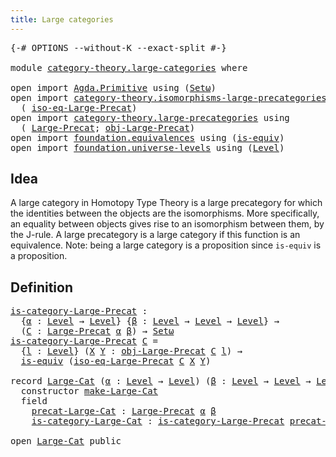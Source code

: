 ```yaml
---
title: Large categories
---
```


<pre class="Agda"><a id="42" class="Symbol">{-#</a> <a id="46" class="Keyword">OPTIONS</a> <a id="54" class="Pragma">--without-K</a> <a id="66" class="Pragma">--exact-split</a> <a id="80" class="Symbol">#-}</a>

<a id="85" class="Keyword">module</a> <a id="92" href="category-theory.large-categories.html" class="Module">category-theory.large-categories</a> <a id="125" class="Keyword">where</a>

<a id="132" class="Keyword">open</a> <a id="137" class="Keyword">import</a> <a id="144" href="Agda.Primitive.html" class="Module">Agda.Primitive</a> <a id="159" class="Keyword">using</a> <a id="165" class="Symbol">(</a><a id="166" href="Agda.Primitive.html#381" class="Primitive">Setω</a><a id="170" class="Symbol">)</a>
<a id="172" class="Keyword">open</a> <a id="177" class="Keyword">import</a> <a id="184" href="category-theory.isomorphisms-large-precategories.html" class="Module">category-theory.isomorphisms-large-precategories</a> <a id="233" class="Keyword">using</a>
  <a id="241" class="Symbol">(</a> <a id="243" href="category-theory.isomorphisms-large-precategories.html#3932" class="Function">iso-eq-Large-Precat</a><a id="262" class="Symbol">)</a>
<a id="264" class="Keyword">open</a> <a id="269" class="Keyword">import</a> <a id="276" href="category-theory.large-precategories.html" class="Module">category-theory.large-precategories</a> <a id="312" class="Keyword">using</a>
  <a id="320" class="Symbol">(</a> <a id="322" href="category-theory.large-precategories.html#668" class="Record">Large-Precat</a><a id="334" class="Symbol">;</a> <a id="336" href="category-theory.large-precategories.html#786" class="Field">obj-Large-Precat</a><a id="352" class="Symbol">)</a>
<a id="354" class="Keyword">open</a> <a id="359" class="Keyword">import</a> <a id="366" href="foundation.equivalences.html" class="Module">foundation.equivalences</a> <a id="390" class="Keyword">using</a> <a id="396" class="Symbol">(</a><a id="397" href="foundation-core.equivalences.html#1556" class="Function">is-equiv</a><a id="405" class="Symbol">)</a>
<a id="407" class="Keyword">open</a> <a id="412" class="Keyword">import</a> <a id="419" href="foundation.universe-levels.html" class="Module">foundation.universe-levels</a> <a id="446" class="Keyword">using</a> <a id="452" class="Symbol">(</a><a id="453" href="Agda.Primitive.html#597" class="Postulate">Level</a><a id="458" class="Symbol">)</a>
</pre>
## Idea

A large category in Homotopy Type Theory is a large precategory for which the identities between the objects are the isomorphisms. More specifically, an equality between objects gives rise to an isomorphism between them, by the J-rule. A large precategory is a large category if this function is an equivalence. Note: being a large category is a proposition since `is-equiv` is a proposition.

## Definition

<pre class="Agda"><a id="is-category-Large-Precat"></a><a id="891" href="category-theory.large-categories.html#891" class="Function">is-category-Large-Precat</a> <a id="916" class="Symbol">:</a>
  <a id="920" class="Symbol">{</a><a id="921" href="category-theory.large-categories.html#921" class="Bound">α</a> <a id="923" class="Symbol">:</a> <a id="925" href="Agda.Primitive.html#597" class="Postulate">Level</a> <a id="931" class="Symbol">→</a> <a id="933" href="Agda.Primitive.html#597" class="Postulate">Level</a><a id="938" class="Symbol">}</a> <a id="940" class="Symbol">{</a><a id="941" href="category-theory.large-categories.html#941" class="Bound">β</a> <a id="943" class="Symbol">:</a> <a id="945" href="Agda.Primitive.html#597" class="Postulate">Level</a> <a id="951" class="Symbol">→</a> <a id="953" href="Agda.Primitive.html#597" class="Postulate">Level</a> <a id="959" class="Symbol">→</a> <a id="961" href="Agda.Primitive.html#597" class="Postulate">Level</a><a id="966" class="Symbol">}</a> <a id="968" class="Symbol">→</a>
  <a id="972" class="Symbol">(</a><a id="973" href="category-theory.large-categories.html#973" class="Bound">C</a> <a id="975" class="Symbol">:</a> <a id="977" href="category-theory.large-precategories.html#668" class="Record">Large-Precat</a> <a id="990" href="category-theory.large-categories.html#921" class="Bound">α</a> <a id="992" href="category-theory.large-categories.html#941" class="Bound">β</a><a id="993" class="Symbol">)</a> <a id="995" class="Symbol">→</a> <a id="997" href="Agda.Primitive.html#381" class="Primitive">Setω</a>
<a id="1002" href="category-theory.large-categories.html#891" class="Function">is-category-Large-Precat</a> <a id="1027" href="category-theory.large-categories.html#1027" class="Bound">C</a> <a id="1029" class="Symbol">=</a>
  <a id="1033" class="Symbol">{</a><a id="1034" href="category-theory.large-categories.html#1034" class="Bound">l</a> <a id="1036" class="Symbol">:</a> <a id="1038" href="Agda.Primitive.html#597" class="Postulate">Level</a><a id="1043" class="Symbol">}</a> <a id="1045" class="Symbol">(</a><a id="1046" href="category-theory.large-categories.html#1046" class="Bound">X</a> <a id="1048" href="category-theory.large-categories.html#1048" class="Bound">Y</a> <a id="1050" class="Symbol">:</a> <a id="1052" href="category-theory.large-precategories.html#786" class="Field">obj-Large-Precat</a> <a id="1069" href="category-theory.large-categories.html#1027" class="Bound">C</a> <a id="1071" href="category-theory.large-categories.html#1034" class="Bound">l</a><a id="1072" class="Symbol">)</a> <a id="1074" class="Symbol">→</a>
  <a id="1078" href="foundation-core.equivalences.html#1556" class="Function">is-equiv</a> <a id="1087" class="Symbol">(</a><a id="1088" href="category-theory.isomorphisms-large-precategories.html#3932" class="Function">iso-eq-Large-Precat</a> <a id="1108" href="category-theory.large-categories.html#1027" class="Bound">C</a> <a id="1110" href="category-theory.large-categories.html#1046" class="Bound">X</a> <a id="1112" href="category-theory.large-categories.html#1048" class="Bound">Y</a><a id="1113" class="Symbol">)</a>

<a id="1116" class="Keyword">record</a> <a id="Large-Cat"></a><a id="1123" href="category-theory.large-categories.html#1123" class="Record">Large-Cat</a> <a id="1133" class="Symbol">(</a><a id="1134" href="category-theory.large-categories.html#1134" class="Bound">α</a> <a id="1136" class="Symbol">:</a> <a id="1138" href="Agda.Primitive.html#597" class="Postulate">Level</a> <a id="1144" class="Symbol">→</a> <a id="1146" href="Agda.Primitive.html#597" class="Postulate">Level</a><a id="1151" class="Symbol">)</a> <a id="1153" class="Symbol">(</a><a id="1154" href="category-theory.large-categories.html#1154" class="Bound">β</a> <a id="1156" class="Symbol">:</a> <a id="1158" href="Agda.Primitive.html#597" class="Postulate">Level</a> <a id="1164" class="Symbol">→</a> <a id="1166" href="Agda.Primitive.html#597" class="Postulate">Level</a> <a id="1172" class="Symbol">→</a> <a id="1174" href="Agda.Primitive.html#597" class="Postulate">Level</a><a id="1179" class="Symbol">)</a> <a id="1181" class="Symbol">:</a> <a id="1183" href="Agda.Primitive.html#381" class="Primitive">Setω</a> <a id="1188" class="Keyword">where</a>
  <a id="1196" class="Keyword">constructor</a> <a id="make-Large-Cat"></a><a id="1208" href="category-theory.large-categories.html#1208" class="InductiveConstructor">make-Large-Cat</a>
  <a id="1225" class="Keyword">field</a>
    <a id="Large-Cat.precat-Large-Cat"></a><a id="1235" href="category-theory.large-categories.html#1235" class="Field">precat-Large-Cat</a> <a id="1252" class="Symbol">:</a> <a id="1254" href="category-theory.large-precategories.html#668" class="Record">Large-Precat</a> <a id="1267" href="category-theory.large-categories.html#1134" class="Bound">α</a> <a id="1269" href="category-theory.large-categories.html#1154" class="Bound">β</a>
    <a id="Large-Cat.is-category-Large-Cat"></a><a id="1275" href="category-theory.large-categories.html#1275" class="Field">is-category-Large-Cat</a> <a id="1297" class="Symbol">:</a> <a id="1299" href="category-theory.large-categories.html#891" class="Function">is-category-Large-Precat</a> <a id="1324" href="category-theory.large-categories.html#1235" class="Field">precat-Large-Cat</a>

<a id="1342" class="Keyword">open</a> <a id="1347" href="category-theory.large-categories.html#1123" class="Module">Large-Cat</a> <a id="1357" class="Keyword">public</a>
</pre>